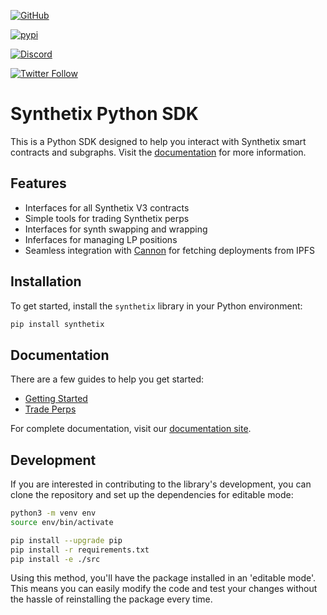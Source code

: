 [![GitHub](https://img.shields.io/badge/GitHub-Synthetix%20Python%SDK-blue?logo=github&style=plastic)](https://github.com/synthetixio/python-sdk)

[![pypi](https://img.shields.io/badge/pypi-Synthetix%20Python%20SDK-blue?logo=pypi&style=plastic)](https://pypi.org/project/synthetix/)

[![Discord](https://img.shields.io/discord/413890591840272394.svg?color=768AD4&label=discord&logo=https%3A%2F%2Fdiscordapp.com%2Fassets%2F8c9701b98ad4372b58f13fd9f65f966e.svg)](https://discord.com/invite/Synthetix)

[![Twitter Follow](https://img.shields.io/twitter/follow/synthetix_io.svg?label=synthetix_io&style=social)](https://twitter.com/synthetix_io)

# Synthetix Python SDK

This is a Python SDK designed to help you interact with Synthetix smart contracts and subgraphs. Visit the [documentation](https://synthetixio.github.io/python-sdk/) for more information.

## Features
* Interfaces for all Synthetix V3 contracts
* Simple tools for trading Synthetix perps
* Interfaces for synth swapping and wrapping
* Inferfaces for managing LP positions
* Seamless integration with [Cannon](https://usecannon.com/) for fetching deployments from IPFS

## Installation

To get started, install the `synthetix` library in your Python environment:

```bash
pip install synthetix
```

## Documentation

There are a few guides to help you get started:
* [Getting Started](https://synthetixio.github.io/python-sdk/guides/quickstart.html)
* [Trade Perps](https://synthetixio.github.io/python-sdk/guides/trade_perps.html)

For complete documentation, visit our [documentation site](https://synthetixio.github.io/python-sdk/).

## Development

If you are interested in contributing to the library's development, you can clone the repository and set up the dependencies for editable mode:

```bash
python3 -m venv env
source env/bin/activate

pip install --upgrade pip
pip install -r requirements.txt
pip install -e ./src
```

Using this method, you'll have the package installed in an 'editable mode'. This means you can easily modify the code and test your changes without the hassle of reinstalling the package every time.
